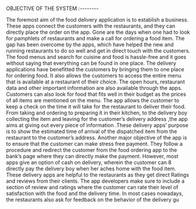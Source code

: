  OBJECTIVE OF THE SYSTEM   :--------
 
The foremost aim of the food delivery application is to establish a business. These
apps connect the customers with the restaurants, and they can directly place the
order on the app. Gone are the days when one had to look for pamphlets of
restaurants and make a call for ordering a food item. The gap has been overcome
by the apps, which have helped the new and running restaurants to do so well and
get in direct touch with the customers.
The food menus and search for cuisine and food is hassle-free and it goes without
saying that everything can be found in one place. The delivery applications have
benefitted the customers by bringing them to one place for ordering food. It also
allows the customers to access the entire menu that is available at a restaurant of
their choice. The open hours, restaurant data and other important information are
also available through the apps. Customers can also look for food that fits well in
their budget as the prices of all items are mentioned on the menu.
The app allows the customer to keep a check on the time it will take for the
restaurant to deliver their food. From taking and ordering to preparing it in their
kitchen, to the delivery boy collecting the item and leaving for the customer’s
delivery address ,the app aims at giving out every piece of information .These
delivery apps’ purpose is to show the estimated time of arrival of the dispatched
item from the restaurant to the customer’s address.
Another major objective of the app is to ensure that the customer can make stress
free payment. They follow a procedure and redirect the customer from the food
ordering app to the bank’s page where they can directly make the payment.
However, most apps give an option of cash on delivery, wherein the customer can
8
directly pay the delivery boy when her aches home with the food item.
These delivery apps are helpful to the restaurants as they get direct Ratings and
reviews from their clients. The app developers make sure to include a section of
review and ratings where the customer can rate their level of satisfaction with
the food and the delivery time. In most cases nowadays, the restaurants also ask
for feedback on the behavior of the delivery gu
